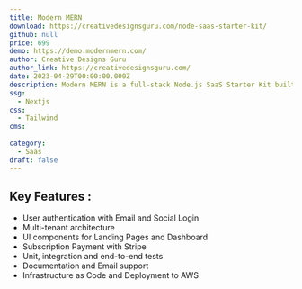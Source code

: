 ```yaml
---
title: Modern MERN
download: https://creativedesignsguru.com/node-saas-starter-kit/
github: null
price: 699
demo: https://demo.modernmern.com/
author: Creative Designs Guru
author_link: https://creativedesignsguru.com/
date: 2023-04-29T00:00:00.000Z
description: Modern MERN is a full-stack Node.js SaaS Starter Kit built with Node.js, React, Express.js and MongoDB.
ssg:
  - Nextjs
css:
  - Tailwind
cms:
  
category:
  - Saas
draft: false
---
```

## Key Features :

- User authentication with Email and Social Login
- Multi-tenant architecture
- UI components for Landing Pages and Dashboard
- Subscription Payment with Stripe
- Unit, integration and end-to-end tests
- Documentation and Email support
- Infrastructure as Code and Deployment to AWS